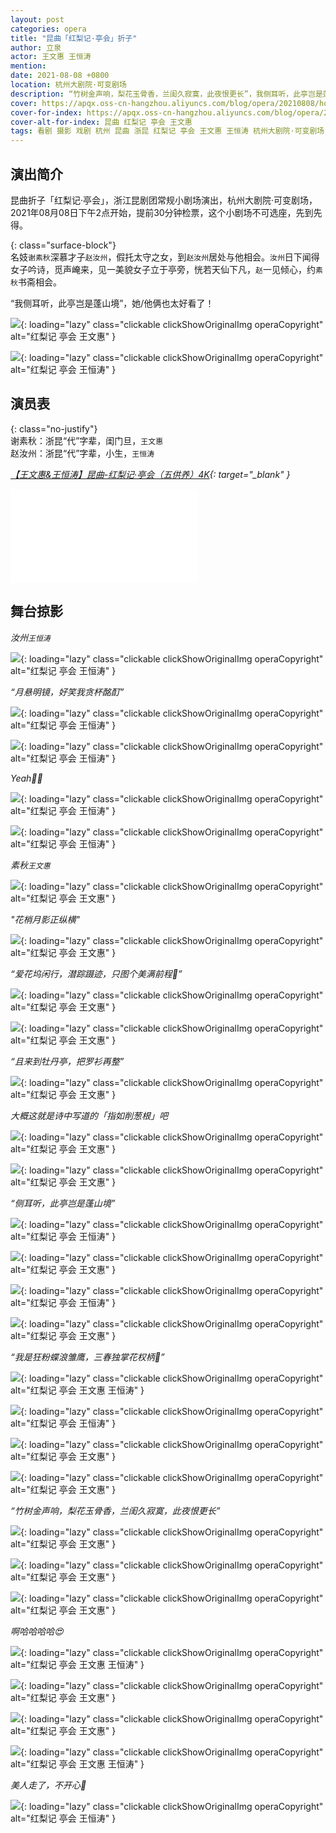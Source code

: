 ```yaml
---
layout: post
categories: opera
title: "昆曲「红梨记·亭会」折子"
author: 立泉
actor: 王文惠 王恒涛
mention: 
date: 2021-08-08 +0800
location: 杭州大剧院·可变剧场
description: “竹树金声响，梨花玉骨香，兰闺久寂寞，此夜恨更长”，我侧耳听，此亭岂是蓬山境...
cover: https://apqx.oss-cn-hangzhou.aliyuncs.com/blog/opera/20210808/hongliji_tinghui/DSC07451_cover_thumb.jpg
cover-for-index: https://apqx.oss-cn-hangzhou.aliyuncs.com/blog/opera/20210808/hongliji_tinghui/DSC07451_thumb.jpg
cover-alt-for-index: 昆曲 红梨记 亭会 王文惠
tags: 看剧 摄影 戏剧 杭州 昆曲 浙昆 红梨记 亭会 王文惠 王恒涛 杭州大剧院·可变剧场
---
```


## 演出简介

昆曲折子「红梨记·亭会」，浙江昆剧团常规小剧场演出，杭州大剧院·可变剧场，2021年08月08日下午2点开始，提前30分钟检票，这个小剧场不可选座，先到先得。

{: class="surface-block"}  
名妓`谢素秋`深慕才子`赵汝州`，假托太守之女，到`赵汝州`居处与他相会。`汝州`日下闻得女子吟诗，觅声崦来，见一美貌女子立于亭旁，恍若天仙下凡，`赵`一见倾心，约`素秋`书斋相会。

“我侧耳听，此亭岂是蓬山境”，她/他俩也太好看了！

![](https://apqx.oss-cn-hangzhou.aliyuncs.com/blog/opera/20210808/hongliji_tinghui/DSC07427_thumb.jpg){: loading="lazy" class="clickable clickShowOriginalImg operaCopyright" alt="红梨记 亭会 王文惠" }

![](https://apqx.oss-cn-hangzhou.aliyuncs.com/blog/opera/20210808/hongliji_tinghui/DSC07430_thumb.jpg){: loading="lazy" class="clickable clickShowOriginalImg operaCopyright" alt="红梨记 亭会 王恒涛" }

## 演员表

{: class="no-justify"}  
谢素秋：浙昆“代”字辈，闺门旦，`王文惠`  
赵汝州：浙昆“代”字辈，小生，`王恒涛`

*[【王文惠&王恒涛】昆曲-红梨记·亭会（五供养）4K](https://www.bilibili.com/video/BV1Vf4y1V7Tb){: target="_blank" }*

<div class="video-container">
<iframe loading="lazy" src="//player.bilibili.com/player.html?aid=292126885&bvid=BV1Vf4y1V7Tb&cid=1453841809&p=1&autoplay=0" scrolling="no" border="0" frameborder="no" framespacing="0" allowfullscreen="true"> </iframe>
</div>

## 舞台掠影

*汝州`王恒涛`*

![](https://apqx.oss-cn-hangzhou.aliyuncs.com/blog/opera/20210808/hongliji_tinghui/DSC07283_thumb.jpg){: loading="lazy" class="clickable clickShowOriginalImg operaCopyright" alt="红梨记 亭会 王恒涛" }

*“月悬明镜，好笑我贪杯酩酊”*

![](https://apqx.oss-cn-hangzhou.aliyuncs.com/blog/opera/20210808/hongliji_tinghui/DSC07284_thumb.jpg){: loading="lazy" class="clickable clickShowOriginalImg operaCopyright" alt="红梨记 亭会 王恒涛" }

![](https://apqx.oss-cn-hangzhou.aliyuncs.com/blog/opera/20210808/hongliji_tinghui/DSC07288_thumb.jpg){: loading="lazy" class="clickable clickShowOriginalImg operaCopyright" alt="红梨记 亭会 王恒涛" }

*Yeah✌🏻*

![](https://apqx.oss-cn-hangzhou.aliyuncs.com/blog/opera/20210808/hongliji_tinghui/DSC07291_thumb.jpg){: loading="lazy" class="clickable clickShowOriginalImg operaCopyright" alt="红梨记 亭会 王恒涛" }

![](https://apqx.oss-cn-hangzhou.aliyuncs.com/blog/opera/20210808/hongliji_tinghui/DSC07297_thumb.jpg){: loading="lazy" class="clickable clickShowOriginalImg operaCopyright" alt="红梨记 亭会 王恒涛" }

*素秋`王文惠`*

![](https://apqx.oss-cn-hangzhou.aliyuncs.com/blog/opera/20210808/hongliji_tinghui/DSC07301_thumb.jpg){: loading="lazy" class="clickable clickShowOriginalImg operaCopyright" alt="红梨记 亭会 王文惠" }

*"花梢月影正纵横"*

![](https://apqx.oss-cn-hangzhou.aliyuncs.com/blog/opera/20210808/hongliji_tinghui/DSC07326_thumb.jpg){: loading="lazy" class="clickable clickShowOriginalImg operaCopyright" alt="红梨记 亭会 王文惠" }

<!-- ![](https://apqx.oss-cn-hangzhou.aliyuncs.com/blog/opera/20210808/hongliji_tinghui/DSC07340_thumb.jpg){: loading="lazy" class="clickable clickShowOriginalImg operaCopyright" alt="红梨记 亭会 王文惠" } -->

*“爱花坞闲行，潜踪蹑迹，只图个美满前程🥰”*

![](https://apqx.oss-cn-hangzhou.aliyuncs.com/blog/opera/20210808/hongliji_tinghui/DSC07362_thumb.jpg){: loading="lazy" class="clickable clickShowOriginalImg operaCopyright" alt="红梨记 亭会 王文惠" }

![](https://apqx.oss-cn-hangzhou.aliyuncs.com/blog/opera/20210808/hongliji_tinghui/DSC07368_thumb.jpg){: loading="lazy" class="clickable clickShowOriginalImg operaCopyright" alt="红梨记 亭会 王文惠" }

*“且来到牡丹亭，把罗衫再整”*

![](https://apqx.oss-cn-hangzhou.aliyuncs.com/blog/opera/20210808/hongliji_tinghui/DSC07383_thumb.jpg){: loading="lazy" class="clickable clickShowOriginalImg operaCopyright" alt="红梨记 亭会 王文惠" }

*大概这就是诗中写道的「指如削葱根」吧*

![](https://apqx.oss-cn-hangzhou.aliyuncs.com/blog/opera/20210808/hongliji_tinghui/DSC07383_hand_thumb.jpg){: loading="lazy" class="clickable clickShowOriginalImg operaCopyright" alt="红梨记 亭会 王文惠" }

![](https://apqx.oss-cn-hangzhou.aliyuncs.com/blog/opera/20210808/hongliji_tinghui/DSC07400_thumb.jpg){: loading="lazy" class="clickable clickShowOriginalImg operaCopyright" alt="红梨记 亭会 王文惠" }

*“侧耳听，此亭岂是蓬山境”*

![](https://apqx.oss-cn-hangzhou.aliyuncs.com/blog/opera/20210808/hongliji_tinghui/DSC07415_thumb.jpg){: loading="lazy" class="clickable clickShowOriginalImg operaCopyright" alt="红梨记 亭会 王恒涛" }

![](https://apqx.oss-cn-hangzhou.aliyuncs.com/blog/opera/20210808/hongliji_tinghui/DSC07427_thumb.jpg){: loading="lazy" class="clickable clickShowOriginalImg operaCopyright" alt="红梨记 亭会 王文惠" }

![](https://apqx.oss-cn-hangzhou.aliyuncs.com/blog/opera/20210808/hongliji_tinghui/DSC07430_thumb.jpg){: loading="lazy" class="clickable clickShowOriginalImg operaCopyright" alt="红梨记 亭会 王恒涛" }

![](https://apqx.oss-cn-hangzhou.aliyuncs.com/blog/opera/20210808/hongliji_tinghui/DSC07431_thumb.jpg){: loading="lazy" class="clickable clickShowOriginalImg operaCopyright" alt="红梨记 亭会 王文惠" }

*“我是狂粉蝶浪雏鹰，三春独掌花权柄🥰”*

![](https://apqx.oss-cn-hangzhou.aliyuncs.com/blog/opera/20210808/hongliji_tinghui/DSC07438_thumb.jpg){: loading="lazy" class="clickable clickShowOriginalImg operaCopyright" alt="红梨记 亭会 王文惠 王恒涛" }

![](https://apqx.oss-cn-hangzhou.aliyuncs.com/blog/opera/20210808/hongliji_tinghui/DSC07440_thumb.jpg){: loading="lazy" class="clickable clickShowOriginalImg operaCopyright" alt="红梨记 亭会 王恒涛" }

![](https://apqx.oss-cn-hangzhou.aliyuncs.com/blog/opera/20210808/hongliji_tinghui/DSC07443_thumb.jpg){: loading="lazy" class="clickable clickShowOriginalImg operaCopyright" alt="红梨记 亭会 王文惠" }

![](https://apqx.oss-cn-hangzhou.aliyuncs.com/blog/opera/20210808/hongliji_tinghui/DSC07445_thumb.jpg){: loading="lazy" class="clickable clickShowOriginalImg operaCopyright" alt="红梨记 亭会 王文惠" }

*“竹树金声响，梨花玉骨香，兰闺久寂寞，此夜恨更长”*

![](https://apqx.oss-cn-hangzhou.aliyuncs.com/blog/opera/20210808/hongliji_tinghui/DSC07451_thumb.jpg){: loading="lazy" class="clickable clickShowOriginalImg operaCopyright" alt="红梨记 亭会 王文惠" }

![](https://apqx.oss-cn-hangzhou.aliyuncs.com/blog/opera/20210808/hongliji_tinghui/DSC07455_thumb.jpg){: loading="lazy" class="clickable clickShowOriginalImg operaCopyright" alt="红梨记 亭会 王文惠" }

![](https://apqx.oss-cn-hangzhou.aliyuncs.com/blog/opera/20210808/hongliji_tinghui/DSC07457_thumb.jpg){: loading="lazy" class="clickable clickShowOriginalImg operaCopyright" alt="红梨记 亭会 王文惠" }

*啊哈哈哈哈😍*

![](https://apqx.oss-cn-hangzhou.aliyuncs.com/blog/opera/20210808/hongliji_tinghui/DSC07474_thumb.jpg){: loading="lazy" class="clickable clickShowOriginalImg operaCopyright" alt="红梨记 亭会 王文惠 王恒涛" }

![](https://apqx.oss-cn-hangzhou.aliyuncs.com/blog/opera/20210808/hongliji_tinghui/DSC07484_thumb.jpg){: loading="lazy" class="clickable clickShowOriginalImg operaCopyright" alt="红梨记 亭会 王文惠" }

![](https://apqx.oss-cn-hangzhou.aliyuncs.com/blog/opera/20210808/hongliji_tinghui/DSC07487_thumb.jpg){: loading="lazy" class="clickable clickShowOriginalImg operaCopyright" alt="红梨记 亭会 王文惠" }

![](https://apqx.oss-cn-hangzhou.aliyuncs.com/blog/opera/20210808/hongliji_tinghui/DSC07497_thumb.jpg){: loading="lazy" class="clickable clickShowOriginalImg operaCopyright" alt="红梨记 亭会 王文惠 王恒涛" }

*美人走了，不开心🙁*

![](https://apqx.oss-cn-hangzhou.aliyuncs.com/blog/opera/20210808/hongliji_tinghui/DSC07504_thumb.jpg){: loading="lazy" class="clickable clickShowOriginalImg operaCopyright" alt="红梨记 亭会 王恒涛" }